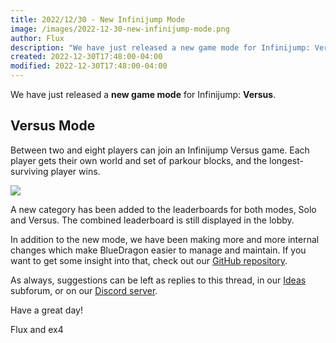 ```yaml
---
title: 2022/12/30 - New Infinijump Mode
image: /images/2022-12-30-new-infinijump-mode.png
author: Flux
description: "We have just released a new game mode for Infinijump: Versus. Between two and eight players can join an Infinijump Versus game. Each player gets their own world and set of parkour blocks, and the longest-surviving player wins."
created: 2022-12-30T17:48:00-04:00
modified: 2022-12-30T17:48:00-04:00
---
```


We have just released a **new game mode** for Infinijump: **Versus**.

## Versus Mode
Between two and eight players can join an Infinijump Versus game. Each player gets their own world and set of parkour blocks, and the longest-surviving player wins.

![](/images/2022-12-30-new-infinijump-mode.png)

A new category has been added to the leaderboards for both modes, Solo and Versus. The combined leaderboard is still displayed in the lobby.

In addition to the new mode, we have been making more and more internal changes which make BlueDragon easier to manage and maintain. If you want to get some insight into that, check out our [GitHub repository](https://github.com/BlueDragonMC/Server).

As always, suggestions can be left as replies to this thread, in our [Ideas](https://bluedragonmc.com/t/ideas) subforum, or on our [Discord server](https://discord.gg/3gvSPdW).

Have a great day!

Flux and ex4